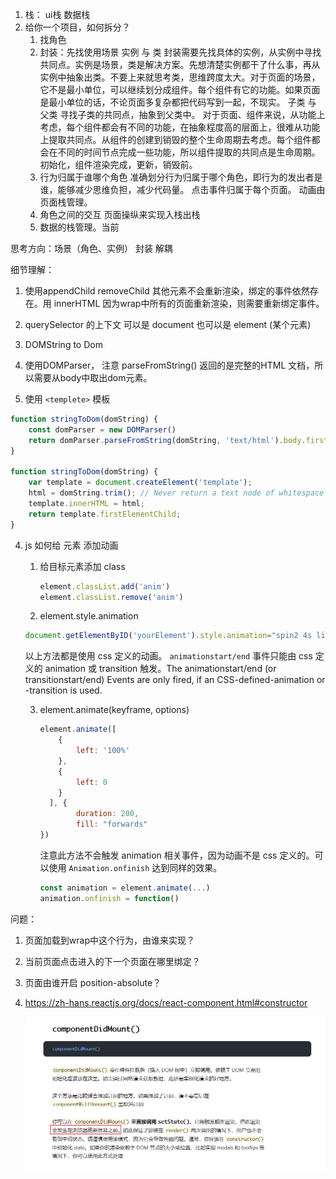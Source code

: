 1. 栈： ui栈 数据栈
2. 给你一个项目，如何拆分？
   1. 找角色
   2. 封装：先找使用场景
      实例 与 类
      封装需要先找具体的实例，从实例中寻找共同点。实例是场景，类是解决方案。先想清楚实例都干了什么事，再从实例中抽象出类。不要上来就思考类，思维跨度太大。对于页面的场景，它不是最小单位，可以继续划分成组件。每个组件有它的功能。如果页面是最小单位的话，不论页面多复杂都把代码写到一起，不现实。
      子类 与 父类
      寻找子类的共同点，抽象到父类中。
      对于页面、组件来说，从功能上考虑，每个组件都会有不同的功能，在抽象程度高的层面上，很难从功能上提取共同点。从组件的创建到销毁的整个生命周期去考虑。每个组件都会在不同的时间节点完成一些功能，所以组件提取的共同点是生命周期。初始化，组件渲染完成，更新，销毁前。
   3. 行为归属于谁哪个角色
      准确划分行为归属于哪个角色，即行为的发出者是谁，能够减少思维负担，减少代码量。
      点击事件归属于每个页面。
      动画由页面栈管理。
   4. 角色之间的交互
      页面操纵来实现入栈出栈
   5. 数据的栈管理。当前  

思考方向：场景（角色、实例） 封装 解耦  

细节理解：

1. 使用appendChild removeChild 其他元素不会重新渲染，绑定的事件依然存在。用 innerHTML 因为wrap中所有的页面重新渲染，则需要重新绑定事件。

2.  querySelector 的上下文 可以是 document 也可以是 element (某个元素)

3.  DOMString to Dom  

   1. 使用DOMParser， 注意 parseFromString()  返回的是完整的HTML 文档，所以需要从body中取出dom元素。
   2. 使用 `<templete>`  模板

   ```js
   function stringToDom(domString) {
       const domParser = new DOMParser()
       return domParser.parseFromString(domString, 'text/html').body.firstElementChild
   }
   
   function stringToDom(domString) {
       var template = document.createElement('template');
       html = domString.trim(); // Never return a text node of whitespace as the result
       template.innerHTML = html;
       return template.firstElementChild;
   }
   ```

4. js 如何给 元素 添加动画

   1. 给目标元素添加 class

      ```js
      element.classList.add('anim')
      element.classList.remove('anim')
      ```

   2.  element.style.animation 

      ```js
      document.getElementByID('yourElement').style.animation="spin2 4s linear infinite";
      ```

   以上方法都是使用 css 定义的动画。 `animationstart/end` 事件只能由 css 定义的 animation 或 transition 触发。The animationstart/end (or transitionstart/end) Events are only fired, if an CSS-defined-animation or -transition is used. 

   3. element.animate(keyframe, options)

      ```js
      element.animate([
          {
              left: '100%'
          },
          {
              left: 0
          }
      	], {
              duration: 200,
              fill: "forwards"
      })
      ```

      注意此方法不会触发 animation 相关事件，因为动画不是 css 定义的。可以使用 `Animation.onfinish` 达到同样的效果。

      ```js
      const animation = element.animate(...)
      animation.onfinish = function()
      ```

      

问题：

1. 页面加载到wrap中这个行为，由谁来实现？

2. 当前页面点击进入的下一个页面在哪里绑定？

3. 页面由谁开启 position-absolute？

4. https://zh-hans.reactjs.org/docs/react-component.html#constructor

   ![image-20210913162354265](assets/项目思路.assets/image-20210913162354265.png)

   